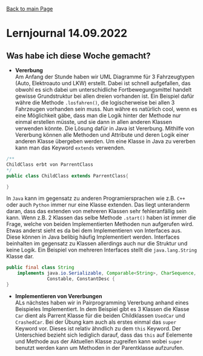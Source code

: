 [Back to main Page](./../../README.md)

# Lernjournal 14.09.2022
## Was habe ich diese Woche gemacht?
- **Vererbung** <br/>
Am Anfang der Stunde haben wir UML Diagramme für 3 Fahrzeugtypen (Auto, Elektroauto und LKW) erstellt. Dabei ist schnell aufgefallen, das obwohl es sich dabei um unterschidliche Fortbewegungsmittel handelt gewisse Grundstruktur bei allen dreien vorhanden ist. Ein Beispiel dafür währe die Methode `.losfahren()`, die logischerweise bei allen 3 Fahrzeugen vorhanden sein muss. Nun währe es natürlich cool, wenn es eine Möglichkeit gäbe, dass man die Logik hinter der Methode nur einmal erstellen müsste, und sie dann in allen anderen Klassen verwenden könnte. Die Lösung dafür in Java ist Vererbung. Mithilfe von Vererbung können alle Methoden und Attribute und deren Logik einer anderen Klasse übergeben werden. Um eine Klasse in Java zu vererben kann man das Keyword `extends` verwenden.

```java
/**
ChildClass erbt von ParrentClass
*/
public class ChildClass extends ParrentClass{

}
```
In `Java` kann im gegensatz zu anderen Programiersprachen wie z.B. `C++` oder auch `Python` immer nur eine Klasse extenden. Das liegt unteranderm daran, dass das extenden von mehreren Klassen sehr fehleranfällig sein kann. Wenn z.B. 2 Klassen das selbe Methode `.start()` haben ist immer die Frage, welche von beiden Implementierten Methoden nun aufgerufen wird. Etwas anderst sieht es da bei dem Implementieren von Interfaces aus. Diese können in Java belibig häufig Implementiert werden. Interfaces beinhalten im gegensatz zu Klassen allerdings auch nur die Struktur und keine Logik. Ein Beispiel von mehreren Interfaces stellt die `java.lang.String` Klasse dar. 

```java
public final class String
    implements java.io.Serializable, Comparable<String>, CharSequence,
               Constable, ConstantDesc {
}
```
- **Implementieren von Vererbungen** <br/>
ALs nächstes haben wir in Pairprogramming Vererbung anhand eines Beispieles Implementiert. In dem Beispiel gibt es 3 Klassen die Klasse `Car` dient als Parrent Klasse für die beiden Childklassen `UsedCar` und `CrashedCar`. Bei der Übung kam auch als erstes einmal das `super` Keyword vor. Dieses ist relativ ähndlich zu dem `this` Keyword. Der Unterschied bezieht sich lediglich darauf, dass das `this` auf Eelemente und Methode aus der Aktuellen Klasse zugreifen kann wobei `super` benutzt werden kann um Methoden in der Parentklasse aufzurufen. 
